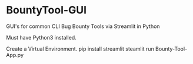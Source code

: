 # BountyTool-GUI
GUI's for common CLI Bug Bounty Tools via Streamlit in Python

Must have Python3 installed.

Create a Virtual Environment.
pip install streamlit 
steamlit run Bounty-Tool-App.py
